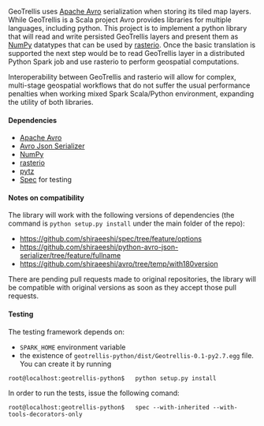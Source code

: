 GeoTrellis uses [Apache Avro](https://avro.apache.org/) serialization when storing its tiled map layers. While GeoTrellis is a Scala project Avro provides libraries for multiple languages, including python. This project is to implement a python library that will read and write persisted GeoTrellis layers and present them as [NumPy](http://www.numpy.org/) datatypes that can be used by [rasterio](https://github.com/mapbox/rasterio). Once the basic translation is supported the next step would be to read GeoTrellis layer in a distributed Python Spark job and use rasterio to perform geospatial computations.

Interoperability between GeoTrellis and rasterio will allow for complex, multi-stage geospatial workflows that do not suffer the usual performance penalties when working mixed Spark Scala/Python environment, expanding the utility of both libraries.

#### Dependencies

- [Apache Avro](https://avro.apache.org/)
- [Avro Json Serializer](https://github.com/linkedin/python-avro-json-serializer)
- [NumPy](http://www.numpy.org/)
- [rasterio](https://github.com/mapbox/rasterio)
- [pytz](https://github.com/newvem/pytz)
- [Spec](https://github.com/bitprophet/spec) for testing

#### Notes on compatibility

The library will work with the following versions of dependencies (the command is `python setup.py install` under the main folder of the repo):
- https://github.com/shiraeeshi/spec/tree/feature/options
- https://github.com/shiraeeshi/python-avro-json-serializer/tree/feature/fullname
- https://github.com/shiraeeshi/avro/tree/temp/with180version

There are pending pull requests made to original repositories, the library will be compatible with original versions as soon as they accept those pull requests.

#### Testing

The testing framework depends on:
- `SPARK_HOME` environment variable
- the existence of `geotrellis-python/dist/Geotrellis-0.1-py2.7.egg` file. You can create it by running 

`root@localhost:geotrellis-python$   python setup.py install`

In order to run the tests, issue the following comand:

`root@localhost:geotrellis-python$   spec --with-inherited --with-tools-decorators-only` 

